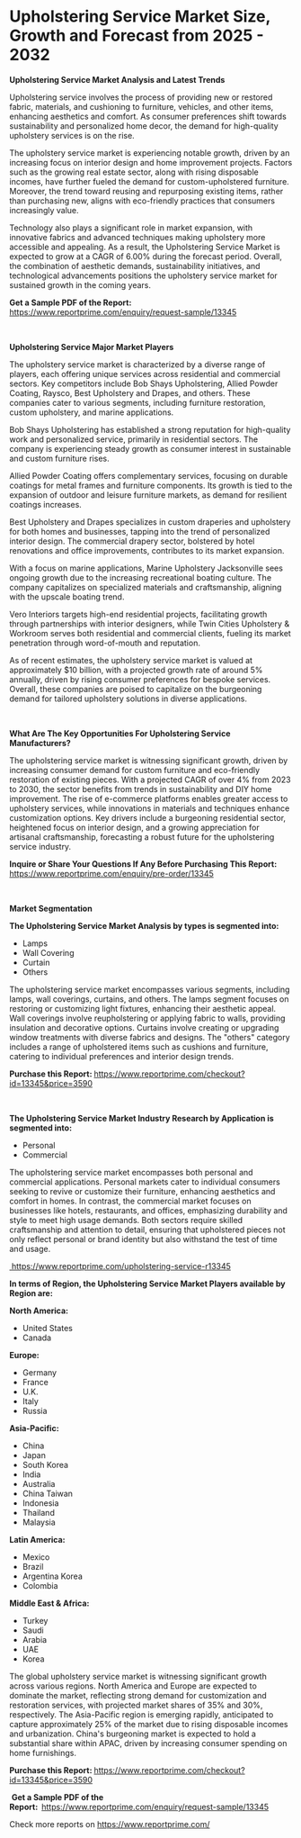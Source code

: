 <p><h1>Upholstering Service Market Size, Growth and Forecast from 2025 - 2032</h1></p><p><strong>Upholstering Service Market Analysis and Latest Trends</strong></p>
<p><p>Upholstering service involves the process of providing new or restored fabric, materials, and cushioning to furniture, vehicles, and other items, enhancing aesthetics and comfort. As consumer preferences shift towards sustainability and personalized home decor, the demand for high-quality upholstery services is on the rise. </p><p>The upholstery service market is experiencing notable growth, driven by an increasing focus on interior design and home improvement projects. Factors such as the growing real estate sector, along with rising disposable incomes, have further fueled the demand for custom-upholstered furniture. Moreover, the trend toward reusing and repurposing existing items, rather than purchasing new, aligns with eco-friendly practices that consumers increasingly value.</p><p>Technology also plays a significant role in market expansion, with innovative fabrics and advanced techniques making upholstery more accessible and appealing. As a result, the Upholstering Service Market is expected to grow at a CAGR of 6.00% during the forecast period. Overall, the combination of aesthetic demands, sustainability initiatives, and technological advancements positions the upholstery service market for sustained growth in the coming years.</p></p>
<p><strong>Get a Sample PDF of the Report:&nbsp;</strong> <a href="https://www.reportprime.com/enquiry/request-sample/13345?utm_campaign=2638&utm_medium=2&utm_source=Github&utm_content=ia&utm_term=20032025&utm_id=upholstering-service">https://www.reportprime.com/enquiry/request-sample/13345</a></p>
<p>&nbsp;</p>
<p><strong>Upholstering Service Major Market Players</strong></p>
<p><p>The upholstery service market is characterized by a diverse range of players, each offering unique services across residential and commercial sectors. Key competitors include Bob Shays Upholstering, Allied Powder Coating, Raysco, Best Upholstery and Drapes, and others. These companies cater to various segments, including furniture restoration, custom upholstery, and marine applications.</p><p>Bob Shays Upholstering has established a strong reputation for high-quality work and personalized service, primarily in residential sectors. The company is experiencing steady growth as consumer interest in sustainable and custom furniture rises.</p><p>Allied Powder Coating offers complementary services, focusing on durable coatings for metal frames and furniture components. Its growth is tied to the expansion of outdoor and leisure furniture markets, as demand for resilient coatings increases.</p><p>Best Upholstery and Drapes specializes in custom draperies and upholstery for both homes and businesses, tapping into the trend of personalized interior design. The commercial drapery sector, bolstered by hotel renovations and office improvements, contributes to its market expansion.</p><p>With a focus on marine applications, Marine Upholstery Jacksonville sees ongoing growth due to the increasing recreational boating culture. The company capitalizes on specialized materials and craftsmanship, aligning with the upscale boating trend.</p><p>Vero Interiors targets high-end residential projects, facilitating growth through partnerships with interior designers, while Twin Cities Upholstery & Workroom serves both residential and commercial clients, fueling its market penetration through word-of-mouth and reputation.</p><p>As of recent estimates, the upholstery service market is valued at approximately $10 billion, with a projected growth rate of around 5% annually, driven by rising consumer preferences for bespoke services. Overall, these companies are poised to capitalize on the burgeoning demand for tailored upholstery solutions in diverse applications.</p></p>
<p>&nbsp;</p>
<p><strong>What Are The Key Opportunities For Upholstering Service Manufacturers?</strong></p>
<p><p>The upholstering service market is witnessing significant growth, driven by increasing consumer demand for custom furniture and eco-friendly restoration of existing pieces. With a projected CAGR of over 4% from 2023 to 2030, the sector benefits from trends in sustainability and DIY home improvement. The rise of e-commerce platforms enables greater access to upholstery services, while innovations in materials and techniques enhance customization options. Key drivers include a burgeoning residential sector, heightened focus on interior design, and a growing appreciation for artisanal craftsmanship, forecasting a robust future for the upholstering service industry.</p></p>
<p><strong>Inquire or Share Your Questions If Any Before Purchasing This Report:</strong> <a href="https://www.reportprime.com/enquiry/pre-order/13345?utm_campaign=2638&utm_medium=2&utm_source=Github&utm_content=ia&utm_term=20032025&utm_id=upholstering-service">https://www.reportprime.com/enquiry/pre-order/13345</a></p>
<p>&nbsp;</p>
<p><strong>Market Segmentation</strong></p>
<p><strong>The Upholstering Service Market Analysis by types is segmented into:</strong></p>
<p><ul><li>Lamps</li><li>Wall Covering</li><li>Curtain</li><li>Others</li></ul></p>
<p><p>The upholstering service market encompasses various segments, including lamps, wall coverings, curtains, and others. The lamps segment focuses on restoring or customizing light fixtures, enhancing their aesthetic appeal. Wall coverings involve reupholstering or applying fabric to walls, providing insulation and decorative options. Curtains involve creating or upgrading window treatments with diverse fabrics and designs. The "others" category includes a range of upholstered items such as cushions and furniture, catering to individual preferences and interior design trends.</p></p>
<p><strong>Purchase this Report:&nbsp;</strong><a href="https://www.reportprime.com/checkout?id=13345&price=3590&utm_campaign=2638&utm_medium=2&utm_source=Github&utm_content=ia&utm_term=20032025&utm_id=upholstering-service">https://www.reportprime.com/checkout?id=13345&price=3590</a></p>
<p>&nbsp;</p>
<p><strong>The Upholstering Service Market Industry Research by Application is segmented into:</strong></p>
<p><ul><li>Personal</li><li>Commercial</li></ul></p>
<p><p>The upholstering service market encompasses both personal and commercial applications. Personal markets cater to individual consumers seeking to revive or customize their furniture, enhancing aesthetics and comfort in homes. In contrast, the commercial market focuses on businesses like hotels, restaurants, and offices, emphasizing durability and style to meet high usage demands. Both sectors require skilled craftsmanship and attention to detail, ensuring that upholstered pieces not only reflect personal or brand identity but also withstand the test of time and usage.</p></p>
<p><a href="https://www.reportprime.com/upholstering-service-r13345?utm_campaign=2638&utm_medium=2&utm_source=Github&utm_content=ia&utm_term=20032025&utm_id=upholstering-service">&nbsp;https://www.reportprime.com/upholstering-service-r13345</a></p>
<p><strong>In terms of Region, the Upholstering Service Market Players available by Region are:</strong></p>
<p>
    <p> <strong> North America: </strong>
        <ul>
            <li>United States</li>
            <li>Canada</li>
        </ul>
        </p> 
    <p> <strong> Europe: </strong>
        <ul>
            <li>Germany</li>
            <li>France</li>
            <li>U.K.</li>
            <li>Italy</li>
            <li>Russia</li>
        </ul>
        </p> 
    <p> <strong> Asia-Pacific: </strong>
        <ul>
            <li>China</li>
            <li>Japan</li>
            <li>South Korea</li>
            <li>India</li>
            <li>Australia</li>
            <li>China Taiwan</li>
            <li>Indonesia</li>
            <li>Thailand</li>
            <li>Malaysia</li>
        </ul>
        </p> 
    <p> <strong> Latin America: </strong>
        <ul>
            <li>Mexico</li>
            <li>Brazil</li>
            <li>Argentina Korea</li>
            <li>Colombia</li>
        </ul>
        </p> 
    <p> <strong> Middle East & Africa: </strong>
        <ul>
            <li>Turkey</li>
            <li>Saudi</li>
            <li>Arabia</li>
            <li>UAE</li>
            <li>Korea</li>
        </ul>
    </p>
    </p>
<p><p>The global upholstery service market is witnessing significant growth across various regions. North America and Europe are expected to dominate the market, reflecting strong demand for customization and restoration services, with projected market shares of 35% and 30%, respectively. The Asia-Pacific region is emerging rapidly, anticipated to capture approximately 25% of the market due to rising disposable incomes and urbanization. China's burgeoning market is expected to hold a substantial share within APAC, driven by increasing consumer spending on home furnishings.</p></p>
<p><strong>Purchase this Report: </strong><a href="https://www.reportprime.com/checkout?id=13345&price=3590&utm_campaign=2638&utm_medium=2&utm_source=Github&utm_content=ia&utm_term=20032025&utm_id=upholstering-service">https://www.reportprime.com/checkout?id=13345&price=3590</a></p>
<p>&nbsp;<strong>Get a Sample PDF of the Report:&nbsp;&nbsp;</strong><a href="https://www.reportprime.com/enquiry/request-sample/13345?utm_campaign=2638&utm_medium=2&utm_source=Github&utm_content=ia&utm_term=20032025&utm_id=upholstering-service">https://www.reportprime.com/enquiry/request-sample/13345</a></p>
<p><strong></strong></p>
<p>Check more reports on <a href="https://www.reportprime.com/?utm_campaign=2638&utm_medium=2&utm_source=Github&utm_content=ia&utm_term=20032025&utm_id=upholstering-service">https://www.reportprime.com/</a></p>